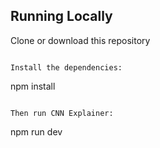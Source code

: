 ## Running Locally

Clone or download this repository

```

Install the dependencies:

```
npm install
```

Then run CNN Explainer:

```
npm run dev
```


